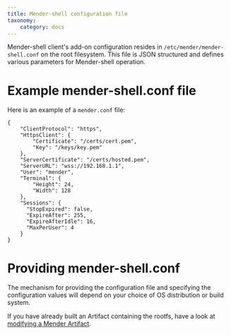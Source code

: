 ```yaml
---
title: Mender-shell configuration file
taxonomy:
    category: docs
---
```


Mender-shell client's add-on configuration resides in `/etc/mender/mender-shell.conf`
on the root filesystem. This file is JSON structured and defines various
parameters for Mender-shell operation.

# Example mender-shell.conf file

Here is an example of a `mender.conf` file:
```
{
    "ClientProtocol": "https",
    "HttpsClient": {
        "Certificate": "/certs/cert.pem",
        "Key": "/keys/key.pem"
    },
    "ServerCertificate": "/certs/hosted.pem",
    "ServerURL": "wss://192.168.1.1",
    "User": "mender",
    "Terminal": {
        "Height": 24,
        "Width": 128
    },
    "Sessions": {
      "StopExpired": false,
      "ExpireAfter": 255,
      "ExpireAfterIdle": 16,
      "MaxPerUser": 4
    }
}
```

# Providing mender-shell.conf

The mechanism for providing the configuration file and specifying the configuration values will depend on your choice of OS distribution or build system.

If you have already built an Artifact containing the rootfs, have a look at [modifying a Mender Artifact](../../06.Artifact-creation/03.Modify-an-Artifact/docs.md).



